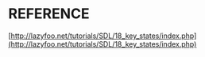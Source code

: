 # REFERENCE

[http://lazyfoo.net/tutorials/SDL/18_key_states/index.php](http://lazyfoo.net/tutorials/SDL/18_key_states/index.php)
